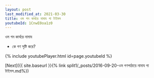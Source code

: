 ```yaml
---
layout: post
last_modified_at: 2021-03-30
title: ওম গন কার্থরে নামায গা টাইমস
youtubeId: 1CnwE0oa1z0
---
```

 
 
 ওম গন কার্থরে নামায  
 
 -  কে গণ সৃষ্টি করে? 
 
  
 
  
 
 
 
 
 
 


{% include youtubePlayer.html id=page.youtubeId %}
 
[Next]({{ site.baseurl }}{% link  split1/_posts/2016-09-20-ওম গণপাঠায়ে নামায গা টাইমস.md%})
 
